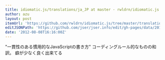 ```yaml
---
title: idiomatic.js/translations/ja_JP at master · rwldrn/idiomatic.js
author: azu
layout: post
itemUrl: 'https://github.com/rwldrn/idiomatic.js/tree/master/translations/ja_JP'
editJSONPath: 'https://github.com/jser/jser.info/edit/gh-pages/data/2012/08/index.json'
date: '2012-08-08T16:16:00Z'
---
```

"一貫性のある慣用的なJavaScriptの書き方" コーディングルール的なものの和訳。
癖が少なく良く出来てる
